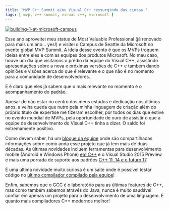 ```yaml
---
title: "MVP C++ Summit e/ou Visual C++ ressurgindo das cinzas."
tags: [ mvp, c++ summit, visual c++, microsoft ]
---
```

<a href="https://www.flickr.com/photos/120157483@N04/15658259358" title="building-1-at-microsoft-campus by Wanderley Caloni, on Flickr"><img src="https://farm9.staticflickr.com/8675/15658259358_e564826fc9_z.jpg" alt="building-1-at-microsoft-campus"></a>

Esse ano aproveitei meu status de Most Valuable Professional (já renovado para mais um ano...  yes!) e visitei o Campus de Seattle da Microsoft no evento global MVP Summit. A ideia desse evento é que os MVPs troquem ideias entre eles e com as equipes dos produtos Microsoft. No meu caso, houve um dia que visitamos o prédio da equipe do Visual C++, assistindo apresentações sobre a nova e próximas versões de C++ e também dando opiniões e visões acerca do que é relevante e o que não é no momento para a comunidade de desenvolvedores.

E é claro que eles já sabem que o mais relevante no momento é o acompanhamento do padrão.

Apesar de não estar no centro dos meus estudos e dedicação nos últimos anos, a velha queda que nutro pela minha linguagem de criação além do próprio título de expertise me fizeram escolher, por todos os dias que estive no evento mundial de MVPs, pela oportunidade de ouro de assistir o que a equipe de desenvolvimento do Visual C++ tinha a dizer. O saldo foi extremamente positivo.

Como devem saber, há um [blogue da equipe](http://blogs.msdn.com/b/vcblog) onde são compartilhadas informações sobre como anda esse projeto que já tem mais de duas décadas. As últimas novidades incluem ferramentas para desenvolvimento mobile (Android e Windows Phone) [em C++](http://blogs.msdn.com/b/vcblog/archive/2014/11/12/c-tools-acquisition-for-windows-phone-and-store-development.aspx) e o Visual Studio 2015 Preview e mais uma porrada de suporte aos padrões [C++ 11, 14 e o futuro 17](http://blogs.msdn.com/b/vcblog/archive/2014/11/17/c-11-14-17-features-in-vs-2015-preview.aspx).

E uma última novidade muito curiosa é um saite onde é possível testar código no [último compilador compilado pela equipe](http://webcompiler.cloudapp.net/)!

Enfim, sabemos que o GCC é o laboratório para as últimas features de C++, mas como também sabemos através do Java, nunca é muito saudável confiar em apenas um projeto para o desenvolvimento de uma linguagem. E quanto mais compiladores C++ modernos melhor!
